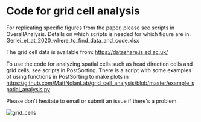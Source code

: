 # Code for grid cell analysis

For replicating specific figures from the paper, please see scripts in OverallAnalysis. Details on which scripts is needed for which figure are in: Gerlei_et_at_2020_where_to_find_data_and_code.xlsx

The grid cell data is available from: https://datashare.is.ed.ac.uk/

To use the code for analyzing spatial cells such as head direction cells and grid cells, see scripts in PostSorting.
There is a script with some examples of using functions in PostSorting to make plots in https://github.com/MattNolanLab/grid_cell_analysis/blob/master/example_spatial_analysis.py



Please don't hesitate to email or submit an issue if there's a problem.


![grid_cells](https://user-images.githubusercontent.com/16649631/85288620-ef83c480-b48d-11ea-9904-d9dacfb3c110.jpg)
